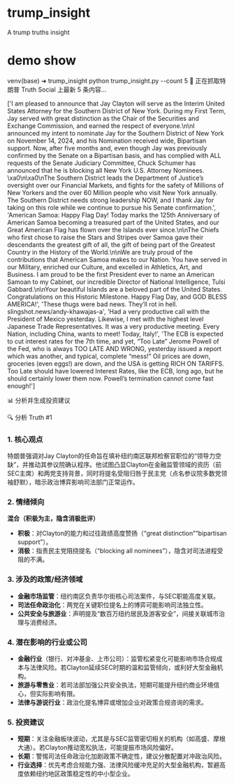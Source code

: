 # trump_insight
A trump truths insight



# demo show
venv(base) ➜  trump_insight python trump_insight.py --count 5
📡 正在抓取特朗普 Truth Social 上最新 5 条内容...

['I am pleased to announce that Jay Clayton will serve as the Interim United States Attorney for the Southern District of New York. During my First Term, Jay served with great distinction as the Chair of the Securities and Exchange Commission, and earned the respect of everyone.\n\nI announced my intent to nominate Jay for the Southern District of New York on November 14, 2024, and his Nomination received wide, Bipartisan support. Now, after five months and, even though Jay was previously confirmed by the Senate on a Bipartisan basis, and has complied with ALL requests of the Senate Judiciary Committee, Chuck Schumer has announced that he is blocking all New York U.S. Attorney Nominees. \xa0\n\xa0\nThe Southern District leads the Department of Justice’s oversight over our Financial Markets, and fights for the safety of Millions of New Yorkers and the over 60 Million people who visit New York annually. The Southern District needs strong leadership NOW, and I thank Jay for taking on this role while we continue to pursue his Senate confirmation.', 'American Samoa: Happy Flag Day! Today marks the 125th Anniversary of American Samoa becoming a treasured part of the United States, and our Great American Flag has flown over the Islands ever since.\n\nThe Chiefs who first chose to raise the Stars and Stripes over Samoa gave their descendants the greatest gift of all, the gift of being part of the Greatest Country in the History of the World.\n\nWe are truly proud of the contributions that American Samoa makes to our Nation. You have served in our Military, enriched our Culture, and excelled in Athletics, Art, and Business. I am proud to be the first President ever to name an American Samoan to my Cabinet, our incredible Director of National Intelligence, Tulsi Gabbard.\n\nYour beautiful Islands are a beloved part of the United States. Congratulations on this Historic Milestone. Happy Flag Day, and GOD BLESS AMERICA!', 'These thugs were bad news. They’ll rot in hell. slingshot.news/andy-khawajas-a', 'Had a very productive call with the President of Mexico yesterday. Likewise, I met with the highest level Japanese Trade Representatives. It was a very productive meeting. Every Nation, including China, wants to meet! Today, Italy!', 'The ECB is expected to cut interest rates for the 7th time, and yet, “Too Late” Jerome Powell of the Fed, who is always TOO LATE AND WRONG, yesterday issued a report which was another, and typical, complete “mess!” Oil prices are down, groceries (even eggs!) are down, and the USA is getting RICH ON TARIFFS. Too Late should have lowered Interest Rates, like the ECB, long ago, but he should certainly lower them now. Powell’s termination cannot come fast enough!']

📊 分析并生成投资建议 


🔍 分析 Truth #1
### 1. **核心观点**  
特朗普强调对Jay Clayton的任命旨在填补纽约南区联邦检察官职位的“领导力空缺”，并推动其参议院确认程序。他试图凸显Clayton在金融监管领域的资历（前SEC主席）和两党支持背景，同时将提名受阻归咎于民主党（点名参议院多数党领袖舒默），暗示政治博弈影响司法部门正常运作。

### 2. **情绪倾向**  
**混合（积极为主，隐含消极批评）**  
- **积极**：对Clayton的能力和过往政绩高度赞扬（“great distinction”“bipartisan support”）。  
- **消极**：指责民主党阻挠提名（“blocking all nominees”），隐含对司法进程受阻的不满。

### 3. **涉及的政策/经济领域**  
- **金融市场监管**：纽约南区负责华尔街核心司法案件，与SEC职能高度关联。  
- **司法任命政治化**：两党在关键职位提名上的博弈可能影响司法独立性。  
- **公共安全与旅游业**：声明提及“数百万纽约居民及游客安全”，间接关联城市治理与消费经济。

### 4. **潜在影响的行业或公司**  
- **金融行业**（银行、对冲基金、上市公司）：监管松紧变化可能影响市场合规成本与法律风险。若Clayton延续SEC时期的温和监管倾向，或利好大型金融机构。  
- **旅游与零售业**：若司法部加强公共安全执法，短期可能提升纽约商业环境信心，但实际影响有限。  
- **法律与游说行业**：政治化提名博弈或增加企业对政策合规咨询的需求。

### 5. **投资建议**  
- **短期**：关注金融板块波动，尤其是与SEC监管密切相关的机构（如高盛、摩根大通）。若Clayton推动宽松执法，可能提振市场风险偏好。  
- **长期**：警惕司法任命政治化加剧政策不确定性，建议分散配置对冲政治风险。  
- **行业选择**：优先考虑合规能力强、法律风险缓冲充足的大型金融机构，暂避高度依赖纽约地区政策稳定性的中小型企业。
